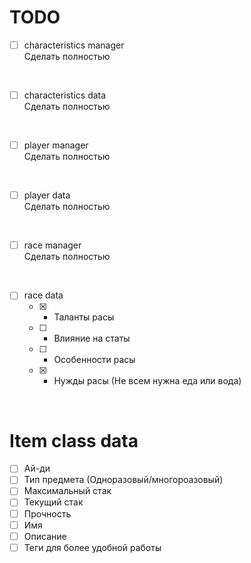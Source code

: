 # TODO
- [ ] characteristics manager<br>
Сделать полностью 
<br>

- [ ] characteristics data<br>
Сделать полностью 
<br>

- [ ] player manager<br>
Сделать полностью
<br>

- [ ] player data<br>
Сделать полностью 
<br>

- [ ] race manager<br>
Сделать полностью 
<br>

- [ ] race data
    - [x] - Таланты расы<br>
    - [ ] - Влияние на статы<br>
    - [ ] - Особенности расы<br>
    - [x] - Нужды расы (Не всем нужна еда или вода)<br>
<br>


# Item class data
- [ ] Ай-ди
- [ ] Тип предмета (Одноразовый/многороазовый)
- [ ] Максимальный стак
- [ ] Текущий стак
- [ ] Прочность
- [ ] Имя
- [ ] Описание
- [ ] Теги для более удобной работы 
